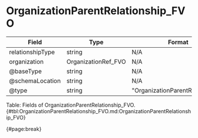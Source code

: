 <!--
    ATTENTION: This file was generated via gradle!
               Do NOT manually edit this file! Any such changes will be overwritten!
-->

# OrganizationParentRelationship_FVO

| Field | Type | Format | Required |
| ------- | ------- | ------- | --- |
| relationshipType | string | N/A | No |
| organization | OrganizationRef_FVO | N/A | No |
| @baseType | string | N/A | No |
| @schemaLocation | string | N/A | No |
| @type | string | "OrganizationParentRelationship" | Yes |

Table: Fields of OrganizationParentRelationship_FVO. {#tbl:OrganizationParentRelationship_FVO.md:OrganizationParentRelationship_FVO}

{#page:break}
